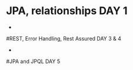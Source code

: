 # JPA, relationships DAY 1


-


#REST, Error Handling, Rest Assured DAY 3 & 4


-
#JPA and JPQL DAY 5